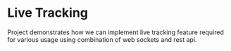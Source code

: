 # Live Tracking

Project demonstrates how we can implement live tracking feature required for various usage using combination of web sockets and rest api.